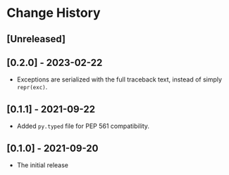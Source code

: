 # Change History

## [Unreleased]

## [0.2.0] - 2023-02-22

* Exceptions are serialized with the full traceback text, instead of simply `repr(exc)`.

## [0.1.1] - 2021-09-22

* Added `py.typed` file for PEP 561 compatibility.

## [0.1.0] - 2021-09-20

* The initial release
